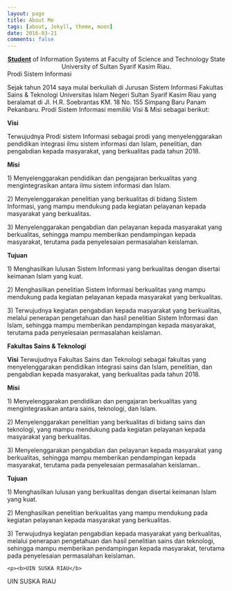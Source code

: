 ```yaml
---
layout: page
title: About Me
tags: [about, Jekyll, theme, moon]
date: 2016-03-21
comments: false
---
```

    
<center><a href="http://taylantatli.github.io/Moon"><b>Student</b></a> of Information Systems at Faculty of Science and Technology State  University of Sultan Syarif Kasim Riau.</center>
    Prodi Sistem Informasi
   <p>Sejak tahun 2014 saya mulai berkuliah di Jurusan Sistem Informasi Fakultas Sains & Teknologi Universitas Islam Negeri Sultan Syarif  Kasim Riau yang beralamat di Jl. H.R. Soebrantas KM. 18 No. 155 Simpang Baru Panam Pekanbaru. Prodi Sistem Informasi memiliki Visi &    Misi sebagai berikut:<p><b>Visi</b>
    <p>Terwujudnya Prodi  sistem Informasi sebagai prodi yang menyelenggarakan pendidikan integrasi ilmu sistem informasi dan Islam,            penelitian, dan pengabdian kepada masyarakat, yang berkualitas pada tahun 2018.
    <p><b>Misi</b>
    <p>1) Menyelenggarakan pendidikan dan pengajaran berkualitas yang mengintegrasikan antara ilmu sistem informasi dan Islam.
    <p>2) Menyelenggarakan penelitian yang berkualitas di bidang Sistem Informasi, yang mampu mendukung pada kegiatan pelayanan kepada             masyarakat yang berkualitas.
    <p>3) Menyelenggarakan pengabdian dan pelayanan kepada masyarakat yang berkualitas, sehingga mampu memberikan pendampingan kepada             masyarakat, terutama pada penyelesaian permasalahan keislaman.
    <p><b>Tujuan</b>
    <p>1) Menghasilkan lulusan Sistem Informasi yang berkualitas dengan disertai keimanan Islam yang kuat.
    <p>2) Menghasilkan penelitian Sistem Informasi berkualitas yang mampu mendukung pada kegiatan pelayanan  kepada masyarakat yang               berkualitas.
    <p>3) Terwujudnya kegiatan pengabdian kepada masyarakat yang berkualitas, melalui penerapan pengetahuan dan hasil penelitian Sistem           Informasi dan Islam, sehingga mampu memberikan pendampingan kepada masyarakat, terutama pada penyelesaian permasalahan                   keislaman.
        
   <p><b>Fakultas Sains & Teknologi</b>
   <p><b>Visi</b>
         Terwujudnya Fakultas Sains dan Teknologi sebagai fakultas yang menyelenggarakan pendidikan integrasi sains dan Islam,                    penelitian, dan pengabdian kepada masyarakat, yang berkualitas pada tahun 2018.
   <p><b>Misi</b>
   <p>1) Menyelenggarakan pendidikan dan pengajaran berkualitas yang mengintegrasikan antara sains, teknologi, dan Islam.
   <p>2) Menyelenggarakan penelitian yang berkualitas di bidang sains dan teknologi, yang mampu mendukung pada kegiatan pelayanan kepada          masyarakat yang berkualitas.
   <p>3) Menyelenggarakan pengabdian dan pelayanan kepada masyarakat yang berkualitas, sehingga mampu memberikan pendampingan kepada              masyarakat, terutama pada penyelesaian permasalahan keislaman..
   <p><b>Tujuan</b>
   <p>1) Menghasilkan lulusan yang berkualitas dengan disertai keimanan Islam yang kuat.
   <p>2) Menghasilkan penelitian berkualitas yang mampu mendukung pada kegiatan pelayanan kepada masyarakat yang berkualitas.
   <p>3) Terwujudnya kegiatan pengabdian kepada masyarakat yang berkualitas, melalui penerapan pengetahuan dan hasil penelitian sains            dan teknologi, sehingga mampu memberikan pendampingan kepada masyarakat, terutama pada penyelesaian permasalahan keislaman.

    <p><b>UIN SUSKA RIAU</b>

<p>UIN SUSKA RIAU
